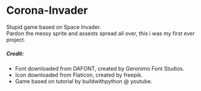 # Corona-Invader
Stupid game based on Space Invader. <br />
Pardon the messy sprite and assests spread all over, this i was my first ever project.


##### Credit:
* Font downloaded from DAFONT, created by Geronimo Font Studios.
* Icon downloaded from Flaticon, created by freepik.
* Game based on tutorial by buildwithpython @ youtube.
